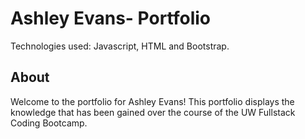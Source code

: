 # Ashley Evans- Portfolio

Technologies used: Javascript, HTML and Bootstrap.

## About

Welcome to the portfolio for Ashley Evans! This portfolio displays the knowledge that has been gained over the course of the UW Fullstack Coding Bootcamp. 
